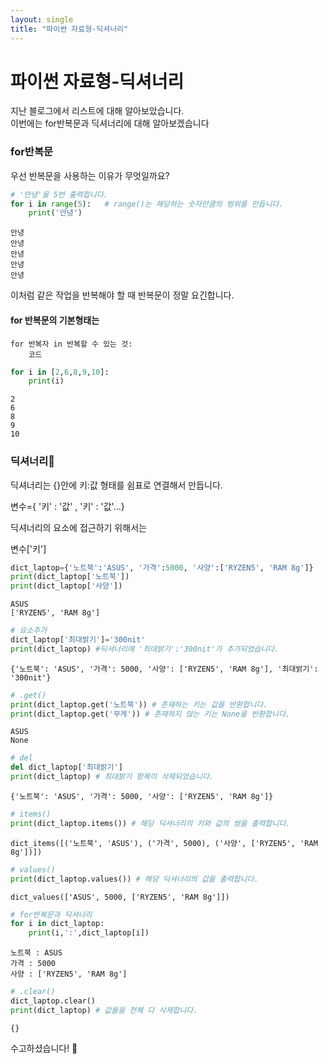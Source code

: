 ```yaml
---
layout: single
title: "파이썬 자료형-딕셔너리"
---
```


# 파이썬 자료형-딕셔너리
지난 블로그에서 리스트에 대해 알아보았습니다.  
이번에는 for반복문과 딕셔너리에 대해 알아보겠습니다

### for반복문
우선 반복문을 사용하는 이유가 무엇일까요?  


```python
# '안녕'을 5번 출력합니다.
for i in range(5):   # range()는 해당하는 숫자만큼의 범위를 만듭니다.
    print('안녕')
```

    안녕
    안녕
    안녕
    안녕
    안녕
    

이처럼 같은 작업을 반복해야 할 때 반복문이 정말 요긴합니다.  
#### for 반복문의 기본형태는  

    for 반복자 in 반복할 수 있는 것:
        코드


```python
for i in [2,6,8,9,10]:
    print(i)
```

    2
    6
    8
    9
    10
    

### 딕셔너리📖 
딕셔너리는 {}안에 키:값 형태를 쉼표로 연결해서 만듭니다.

변수={ '키' : '값' , '키' : '값'...}   

딕셔너리의 요소에 접근하기 위해서는  

변수['키']


```python
dict_laptop={'노트북':'ASUS', '가격':5000, '사양':['RYZEN5', 'RAM 8g']}
print(dict_laptop['노트북'])
print(dict_laptop['사양'])
```

    ASUS
    ['RYZEN5', 'RAM 8g']
    


```python
# 요소추가
dict_laptop['최대밝기']='300nit'
print(dict_laptop) #딕셔너리에 '최대밝기':'300nit'가 추가되었습니다.
```

    {'노트북': 'ASUS', '가격': 5000, '사양': ['RYZEN5', 'RAM 8g'], '최대밝기': '300nit'}
    


```python
# .get()
print(dict_laptop.get('노트북')) # 존재하는 키는 값을 반환합니다.
print(dict_laptop.get('무게')) # 존재하지 않는 키는 None을 반환합니다.
```

    ASUS
    None
    


```python
# del 
del dict_laptop['최대밝기']
print(dict_laptop) # 최대밝기 항목이 삭제되었습니다.
```

    {'노트북': 'ASUS', '가격': 5000, '사양': ['RYZEN5', 'RAM 8g']}
    


```python
# items()
print(dict_laptop.items()) # 해당 딕셔너리의 키와 값의 쌍을 출력합니다. 
```

    dict_items([('노트북', 'ASUS'), ('가격', 5000), ('사양', ['RYZEN5', 'RAM 8g'])])
    


```python
# values()
print(dict_laptop.values()) # 해당 딕셔너리의 값을 출력합니다. 
```

    dict_values(['ASUS', 5000, ['RYZEN5', 'RAM 8g']])
    


```python
# for반복문과 딕셔너리
for i in dict_laptop:
    print(i,':',dict_laptop[i])
```

    노트북 : ASUS
    가격 : 5000
    사양 : ['RYZEN5', 'RAM 8g']
    


```python
# .clear()
dict_laptop.clear()
print(dict_laptop) # 값들을 전체 다 삭제합니다.
```

    {}
    

수고하셨습니다! 🙌
